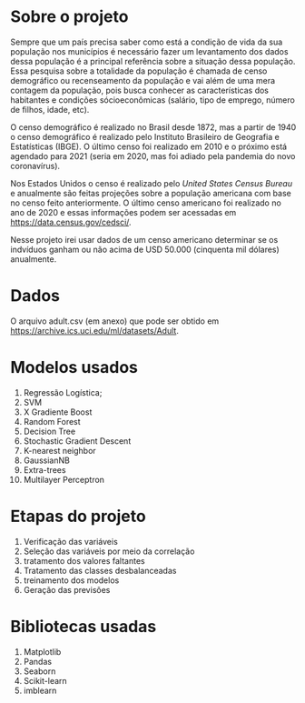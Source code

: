 # Sobre o projeto

Sempre que um país precisa saber como está a condição de vida da sua população nos municípios é necessário fazer um levantamento dos dados dessa população é a principal referência sobre a situação dessa população. Essa pesquisa sobre a totalidade da população é chamada de censo demográfico ou recenseamento da população e vai além de uma mera contagem da população, pois busca conhecer as características dos habitantes e condições sócioeconômicas (salário, tipo de emprego, número de filhos, idade, etc).

O censo demográfico é realizado no Brasil desde 1872, mas a partir de 1940 o censo demográfico é realizado pelo Instituto Brasileiro de Geografia e Estatísticas (IBGE). O último censo foi realizado em 2010 e o próximo está agendado para 2021 (seria em 2020, mas foi adiado pela pandemia do novo coronavírus).

Nos Estados Unidos o censo é realizado pelo *United States Census Bureau* e anualmente são feitas projeções sobre a população americana com base no censo feito anteriormente. O último censo americano foi realizado no ano de 2020 e essas informações podem ser acessadas em https://data.census.gov/cedsci/.

Nesse projeto irei usar dados de um censo americano determinar se os indvíduos ganham ou não acima de USD 50.000 (cinquenta mil dólares) anualmente.

# Dados
O arquivo adult.csv (em anexo) que pode ser obtido em https://archive.ics.uci.edu/ml/datasets/Adult.

# Modelos usados

1) Regressão Logística;
2) SVM
3) X Gradiente Boost
4) Random Forest
5) Decision Tree
6) Stochastic Gradient Descent
7) K-nearest neighbor
8) GaussianNB
9) Extra-trees
10) Multilayer Perceptron

# Etapas do projeto

1) Verificação das variáveis
2) Seleção das variáveis por meio da correlação
3) tratamento dos valores faltantes
4) Tratamento das classes desbalanceadas
5) treinamento dos modelos
6) Geração das previsões

# Bibliotecas usadas

1) Matplotlib
2) Pandas
3) Seaborn
4) Scikit-learn
5) imblearn


